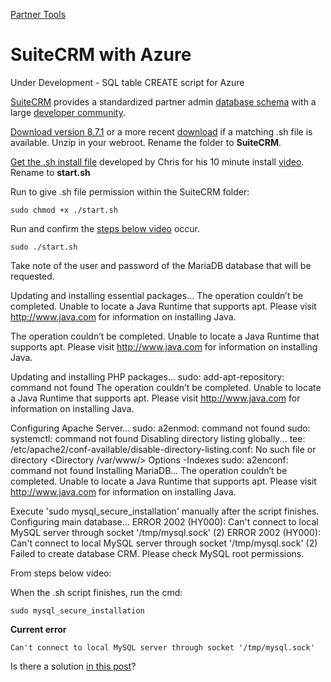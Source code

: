 [Partner Tools](../)
# SuiteCRM with Azure

Under Development - SQL table CREATE script for Azure

[SuiteCRM](https://SuiteCRM.com) provides a standardized partner admin [database schema](https://schema--suitecrm-docs.netlify.app/schema) with a large [developer community](https://community.SuiteCRM.com).

[Download version 8.7.1](https://suitecrm.com/wpfd_file/suitecrm-8-7-1/) or a more recent [download](https://suitecrm.com/download/) if a matching .sh file is available.
Unzip in your webroot. Rename the folder to **SuiteCRM**.

[Get the .sh install file](https://github.com/motaviegas/SuiteCRM_Script) developed by Chris for his 10 minute install [video](https://www.youtube.com/watch?v=eycqCChZ8nI).
Rename to **start.sh**

Run to give .sh file permission within the SuiteCRM folder:

	sudo chmod +x ./start.sh

<!--
	Not from video, probably don't need.
	sudo chmod -R 755 .
-->

Run and confirm the [steps below video](https://community.suitecrm.com/t/how-to-install-suitecrm-8-6-1-under-10-minutes/93252) occur.


	sudo ./start.sh

<!--
At some point, we'll see if it runs without sudo.

	./start.sh
-->

Take note of the user and password of the MariaDB database that will be requested.



Updating and installing essential packages...
The operation couldn’t be completed. Unable to locate a Java Runtime that supports apt.
Please visit http://www.java.com for information on installing Java.

The operation couldn’t be completed. Unable to locate a Java Runtime that supports apt.
Please visit http://www.java.com for information on installing Java.

Updating and installing PHP packages...
sudo: add-apt-repository: command not found
The operation couldn’t be completed. Unable to locate a Java Runtime that supports apt.
Please visit http://www.java.com for information on installing Java.

Configuring Apache Server...
sudo: a2enmod: command not found
sudo: systemctl: command not found
Disabling directory listing globally...
tee: /etc/apache2/conf-available/disable-directory-listing.conf: No such file or directory
<Directory /var/www/>
    Options -Indexes
</Directory>
sudo: a2enconf: command not found
Installing MariaDB...
The operation couldn’t be completed. Unable to locate a Java Runtime that supports apt.
Please visit http://www.java.com for information on installing Java.

Execute 'sudo mysql_secure_installation' manually after the script finishes.
Configuring main database...
ERROR 2002 (HY000): Can't connect to local MySQL server through socket '/tmp/mysql.sock' (2)
ERROR 2002 (HY000): Can't connect to local MySQL server through socket '/tmp/mysql.sock' (2)
Failed to create database CRM. Please check MySQL root permissions.


From steps below video:

When the .sh script finishes, run the cmd:

    sudo mysql_secure_installation


**Current error**

	Can't connect to local MySQL server through socket '/tmp/mysql.sock'

Is there a solution [in this post](https://community.suitecrm.com/t/suitecrm-8-install-problem-mysql-connection/83267/18)?

